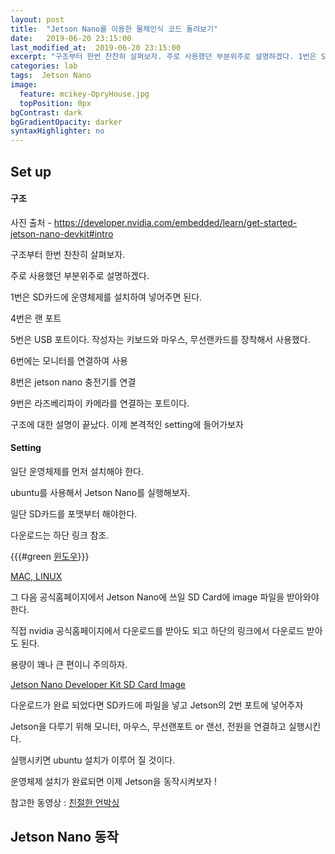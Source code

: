 ```yaml
---
layout: post
title:  "Jetson Nano를 이용한 물체인식 코드 돌려보기"
date:   2019-06-20 23:15:00
last_modified_at:  2019-06-20 23:15:00
excerpt: "구조부터 한번 찬찬히 살펴보자. 주로 사용했던 부분위주로 설명하겠다. 1번은 SD카드에 운영체제를 설치하여 넣어주면 된다. 4번은 랜 포트 5번은 USB 포트이다...."
categories: lab
tags:  Jetson Nano
image:
  feature: mcikey-OpryHouse.jpg
  topPosition: 0px
bgContrast: dark
bgGradientOpacity: darker
syntaxHighlighter: no
---
```



Set up
--

#### 구조

<div class="img img--fullContainer img--14xLeading" style="background-image: url({{ site.baseurl_posts_img }}jetson-nano-dev-kit-top-r6-HR.png);"></div>

사진 출처 - https://developer.nvidia.com/embedded/learn/get-started-jetson-nano-devkit#intro

구조부터 한번 찬찬히 살펴보자.

주로 사용했던 부분위주로 설명하겠다.

1번은 SD카드에 운영체제를 설치하여 넣어주면 된다.

4번은 랜 포트

5번은 USB 포트이다. 작성자는 키보드와 마우스, 무선랜카드를 장착해서 사용했다.

6번에는 모니터를 연결하여 사용

8번은 jetson nano 충전기를 연결

9번은 라즈베리파이 카메라를 연결하는 포트이다.

구조에 대한 설명이 끝났다. 이제 본격적인 setting에 들어가보자

#### Setting

일단 운영체제를 먼저 설치해야 한다.

ubuntu를 사용해서 Jetson Nano를 실행해보자.

일단 SD카드를 포맷부터 해야한다.

다운로드는 하단 링크 참조.

{{{#green [윈도우](https://www.sdcard.org/downloads/formatter/eula_windows/)}}}

[MAC, LINUX](https://www.balena.io/etcher/)

그 다음 공식홈페이지에서 Jetson Nano에 쓰일 SD Card에 image 파일을 받아와야 한다.

직접 nvidia 공식홈페이지에서 다운로드를 받아도 되고 하단의 링크에서 다운로드 받아도 된다.

용량이 꽤나 큰 편이니 주의하자.

[Jetson Nano Developer Kit SD Card Image](https://developer.nvidia.com/embedded/dlc/jetson-nano-dev-kit-sd-card-image)

다운로드가 완료 되었다면 SD카드에 파일을 넣고 Jetson의 2번 포트에 넣어주자

Jetson을 다루기 위해 모니터, 마우스, 무선랜포트 or 랜선, 전원을 연결하고 실행시킨다.

실행시키면 ubuntu 설치가 이루어 질 것이다.

운영체제 설치가 완료되면 이제 Jetson을 동작시켜보자 !

참고한 동영상 : [친절한 언박싱](https://www.youtube.com/watch?v=km0yT99eVTY)


Jetson Nano 동작
--
